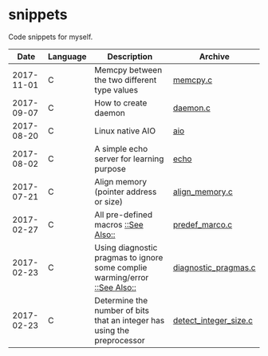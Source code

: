 # snippets
Code snippets for myself.

| Date       | Language | Description                                                                                                                              | Archive                                          |
| ----       | ----     | ----                                                                                                                                     | ----                                             |
| 2017-11-01 | C        | Memcpy between the two different type values                                                                                             | [memcpy.c](C/memcpy.c)                           |
| 2017-09-07 | C        | How to create daemon                                                                                                                     | [daemon.c](C/daemon.c)                           |
| 2017-08-20 | C        | Linux native AIO                                                                                                                         | [aio](C/aio)                                     |
| 2017-08-02 | C        | A simple echo server for learning purpose                                                                                                | [echo](C/echo)                                   |
| 2017-07-21 | C        | Align memory (pointer address or size)                                                                                                   | [align_memory.c](C/align_memory.c)               |
| 2017-02-27 | C        | All pre-defined macros [::See Also::](https://sourceforge.net/p/predef/wiki/Home/)                                                       | [predef_marco.c](C/predef_macro.c)               |
| 2017-02-23 | C        | Using diagnostic pragmas to ignore some complie warming/error [::See Also::](https://gcc.gnu.org/onlinedocs/gcc/Diagnostic-Pragmas.html) | [diagnostic_pragmas.c](C/diagnostic_pragmas.c)   |
| 2017-02-23 | C        | Determine the number of bits that an integer has using the preprocessor                                                                  | [detect_integer_size.c](C/detect_integer_size.c) |
